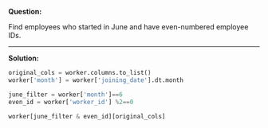 **Question:**

Find employees who started in June and have even-numbered employee IDs.

-------------------------------------------------------------------
**Solution:**
```python
original_cols = worker.columns.to_list()
worker['month'] = worker['joining_date'].dt.month

june_filter = worker['month']==6
even_id = worker['worker_id'] %2==0

worker[june_filter & even_id][original_cols]
```